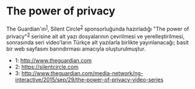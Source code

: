 The power of privacy 
===================

The Guardian'ın<sup>[1](#theguardian)</sup>, Silent Circle<sup>[2](#silentcircle)</sup> sponsorluğunda 
hazırladığı "The power of privacy"<sup>[3](#video-series)</sup> serisine ait alt yazı dosyalarının çevrilmesi ve 
yerelleştirilmesi, sonrasında seri video'ların Türkçe alt yazılarla birlikte yayınlanacağı; basit bir 
web sayfasını barındırması amacıyla oluşturulmuştur.   

* <a name="theguardian">1</a>: http://www.theguardian.com
* <a name="silentcircle">2</a>: https://silentcircle.com
* <a name="video-series">3</a>: http://www.theguardian.com/media-network/ng-interactive/2015/sep/29/the-power-of-privacy-video-series
